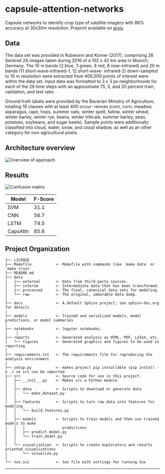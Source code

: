 capsule-attention-networks
==============================

Capsule networks to identify crop type of satellite imagery with 88% accuracy at 30x30m resolution.
Preprint available on [arxiv](https://arxiv.org/pdf/1904.10130.pdf).

## Data

The data set was provided in Rubworm and Korner (2017), comprising 26 Sentinel 2A images taken during 2016 of a 102 x 42 km area in Munich, Germany. The 10 m bands (2 blue, 3 green, 4 red, 8 near-infrared) and 20 m bands (11 short-wave-infrared-1, 12 short-wave- infrared-2) down-sampled to 10 m resolution were extracted from 406,000 points of interest were within the data set. Input data was formatted to 3 x 3 px neighborhoods for each of the 26 time steps with an approximate 75, 5, and 20 percent train, validation, and test ratio.

Ground truth labels were provided by the Bavarian Ministry of Agriculture, totalling 19 classes with at least 400 occur- rences (corn, corn, meadow, asparagus, rape, hops, summer oats, winter spelt, fallow, winter wheat, winter barley, winter rye, beans, winter triticale, summer barley, peas, potatoes, soybeans, and sugar beets). Sample points were additionally classified into cloud, water, snow, and cloud shadow, as well as an other category for non-agricultural pixels.

## Architecture overview

![Overview of approach](https://github.com/JohnMBrandt/capsule-attention-networks/blob/master/reports/figures/figure2.png?raw=true)

## Results

![Confusion matrix](https://github.com/JohnMBrandt/capsule-attention-networks/blob/master/reports/figures/figure1.png?raw=true)

| Model    | F-Score |
|----------|---------|
| SVM      | 31.1    |
| CNN      | 56.7    |
| LSTM     | 74.5    |
| CapsAttn | 85.6    |


Project Organization
------------

    ├── LICENSE
    ├── Makefile           <- Makefile with commands like `make data` or `make train`
    ├── README.md
    ├── data
    │   ├── external       <- Data from third party sources.
    │   ├── interim        <- Intermediate data that has been transformed.
    │   ├── processed      <- The final, canonical data sets for modeling.
    │   └── raw            <- The original, immutable data dump.
    │
    ├── docs               <- A default Sphinx project; see sphinx-doc.org for details
    │
    ├── models             <- Trained and serialized models, model predictions, or model summaries
    │
    ├── notebooks          <- Jupyter notebooks.
    │    │
    ├── reports            <- Generated analysis as HTML, PDF, LaTeX, etc.
    │   └── figures        <- Generated graphics and figures to be used in reporting
    │
    ├── requirements.txt   <- The requirements file for reproducing the analysis environment
    │
    ├── setup.py           <- makes project pip installable (pip install -e .) so src can be imported
    ├── src                <- Source code for use in this project.
    │   ├── __init__.py    <- Makes src a Python module
    │   │
    │   ├── data           <- Scripts to download or generate data
    │   │   └── make_dataset.py
    │   │
    │   ├── features       <- Scripts to turn raw data into features for modeling
    │   │   └── build_features.py
    │   │
    │   ├── models         <- Scripts to train models and then use trained models to make
    │   │   │                 predictions
    │   │   ├── predict_model.py
    │   │   └── train_model.py
    │   │
    │   └── visualization  <- Scripts to create exploratory and results oriented visualizations
    │       └── visualize.py
    │
    └── tox.ini            <- tox file with settings for running tox


--------
